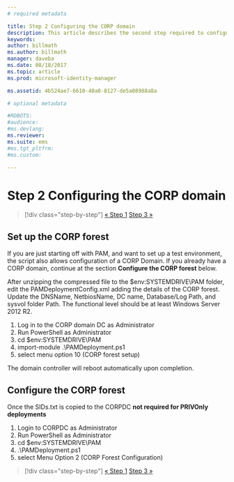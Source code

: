 ```yaml
---
# required metadata

title: Step 2 Configuring the CORP domain
description: This article describes the second step required to configure the corp domain which involves running a script after sids.txt is copied to the CORPDC
keywords:
author: billmath
ms.author: billmath
manager: daveba
ms.date: 08/18/2017
ms.topic: article
ms.prod: microsoft-identity-manager

ms.assetid: 4b524ae7-6610-40a0-8127-de5a08988a8a

# optional metadata

#ROBOTS:
#audience:
#ms.devlang:
ms.reviewer:
ms.suite: ems
#ms.tgt_pltfrm:
#ms.custom:

---
```


# Step 2 Configuring the CORP domain

> [!div class="step-by-step"]
> [« Step 1](sp1-step1-configuring-priv-domain.md)
> [Step 3 »](sp1-step3-installing-configuring-sql.md)

## Set up the CORP forest

If you are just starting off with PAM, and want to set up a test environment, the script also allows configuration of a CORP Domain. If you already have a CORP domain, continue at the section **Configure the CORP forest** below.

After unzipping the compressed file to the $env:SYSTEMDRIVE\PAM folder, edit the PAMDeploymentConfig.xml adding the details of the CORP forest. Update the DNSName, NetbiosName, DC name, Database/Log Path, and sysvol folder Path. The functional level should be at least Windows Server 2012 R2.

1. Log in to the CORP domain DC as Administrator
2. Run PowerShell as Administrator
3. cd $env:SYSTEMDRIVE\PAM
4. import-module .\PAMDeployment.ps1
5. select menu option 10 (CORP forest setup)

The domain controller will reboot automatically upon completion.

## Configure the CORP forest

Once the SIDs.txt is copied to the CORPDC **not required for PRIVOnly deployments**

1. Login to CORPDC as Administrator
2. Run PowerShell as Administrator
3. cd $env:SYSTEMDRIVE\PAM
4. .\PAMDeployment.ps1
5. select Menu Option 2 (CORP Forest Configuration)

> [!div class="step-by-step"]
> [« Step 1](sp1-step1-configuring-priv-domain.md)
> [Step 3 »](sp1-step3-installing-configuring-sql.md)

